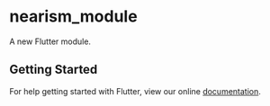 # nearism_module

A new Flutter module.

## Getting Started

For help getting started with Flutter, view our online
[documentation](https://flutter.dev/).
